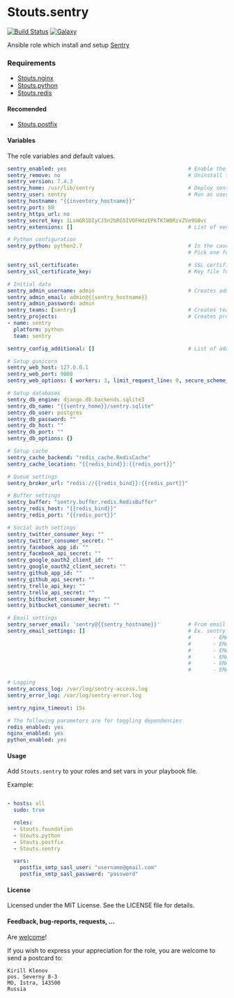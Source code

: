 Stouts.sentry
============= 
[![Build Status](http://img.shields.io/travis/Stouts/Stouts.sentry.svg?style=flat-square)](https://travis-ci.org/Stouts/Stouts.sentry)
[![Galaxy](http://img.shields.io/badge/galaxy-Stouts.sentry-blue.svg?style=flat-square)](https://galaxy.ansible.com/list#/roles/935)

Ansible role which install and setup [Sentry](https://getsentry.com)

### Requirements

- [Stouts.nginx](https://github.com/Stouts/Stouts.nginx)
- [Stouts.python](https://github.com/Stouts/Stouts.python)
- [Stouts.redis](https://github.com/Stouts/Stouts.redis)

#### Recomended

- [Stouts.postfix](https://github.com/Stouts/Stouts.postfix)


#### Variables

The role variables and default values.

```yaml
sentry_enabled: yes                                       # Enable the role
sentry_remove: no                                         # Uninstall the role
sentry_version: 7.4.3
sentry_home: /usr/lib/sentry                              # Deploy sentry to the folder
sentry_user: sentry                                       # Run as user
sentry_hostname: "{{inventory_hostname}}"
sentry_port: 80
sentry_https_url: no
sentry_secret_key: 1LsmGR1DIyCJ5n2bRG5IVOFHdzEPkTKlW0RzxZVe9S0vc
sentry_extensions: []                                     # List of sentry-extensions

# Python configuration
sentry_python: python2.7                                  # In the case of multiple Python  installations
                                                          # Pick one for Sentry using specific virtualenv command

sentry_ssl_certificate:                                   # SSL certificate file - also turns on HTTPS on Nginx
sentry_ssl_certificate_key:                               # Key file for SSL cert

# Initial data
sentry_admin_username: admin                              # Creates admin user with credentials, set blank for skip
sentry_admin_email: admin@{{sentry_hostname}}
sentry_admin_password: admin
sentry_teams: [sentry]                                    # Creates teams for admin user, set blank for skip
sentry_projects:                                          # Creates project for admin user, set blank for skip
- name: sentry
  platform: python
  team: sentry

sentry_config_additional: []                              # List of additional options

# Setup gunicorn
sentry_web_host: 127.0.0.1
sentry_web_port: 9000
sentry_web_options: { workers: 3, limit_request_line: 0, secure_scheme_headers: {'X-FORWARDED-PROTO': 'https'} }

# Setup databases
sentry_db_engine: django.db.backends.sqlite3
sentry_db_name: "{{sentry_home}}/sentry.sqlite"
sentry_db_user: postgres
sentry_db_password: ""
sentry_db_host: ""
sentry_db_port: ""
sentry_db_options: {}

# Setup cache
sentry_cache_backend: "redis_cache.RedisCache"
sentry_cache_location: "{{redis_bind}}:{{redis_port}}"

# Queue settings
sentry_broker_url: "redis://{{redis_bind}}:{{redis_port}}"

# Buffer settings
sentry_buffer: "sentry.buffer.redis.RedisBuffer"
sentry_redis_host: "{{redis_bind}}"
sentry_redis_port: "{{redis_port}}"

# Social auth settings
sentry_twitter_consumer_key: ""
sentry_twitter_consumer_secret: ""
sentry_facebook_app_id: ""
sentry_facebook_api_secret: ""
sentry_google_oauth2_client_id: ""
sentry_google_oauth2_client_secret: ""
sentry_github_app_id: ""
sentry_github_api_secret: ""
sentry_trello_api_key: ""
sentry_trello_api_secret: ""
sentry_bitbucket_consumer_key: ""
sentry_bitbucket_consumer_secret: ""

# Email settings
sentry_server_email: 'sentry@{{sentry_hostname}}'         # From email
sentry_email_settings: []                                 # Ex. sentry_email_settings:
                                                          #       - EMAIL_BACKEND = 'django.core.mail.backends.smtp.EmailBackend'
                                                          #       - EMAIL_HOST = 'localhost'
                                                          #       - EMAIL_HOST_PASSWORD = ''
                                                          #       - EMAIL_HOST_USER = ''
                                                          #       - EMAIL_PORT = 25
                                                          #       - EMAIL_USE_TLS = False

# Logging
sentry_access_log: /var/log/sentry-access.log
sentry_error_log: /var/log/sentry-error.log

sentry_nginx_timeout: 15s

# The following parameters are for toggling dependencies
redis_enabled: yes
nginx_enabled: yes
python_enabled: yes
```

#### Usage

Add `Stouts.sentry` to your roles and set vars in your playbook file.

Example:

```yaml

- hosts: all
  sudo: true

  roles:
  - Stouts.foundation
  - Stouts.python
  - Stouts.postfix
  - Stouts.sentry

  vars:
    postfix_smtp_sasl_user: "username@gmail.com"
    postfix_smtp_sasl_password: "password"

```

#### License

Licensed under the MIT License. See the LICENSE file for details.

#### Feedback, bug-reports, requests, ...

Are [welcome](https://github.com/Stouts/Stouts.sentry/issues)!

If you wish to express your appreciation for the role, you are welcome to send
a postcard to:

    Kirill Klenov
    pos. Severny 8-3
    MO, Istra, 143500
    Russia
